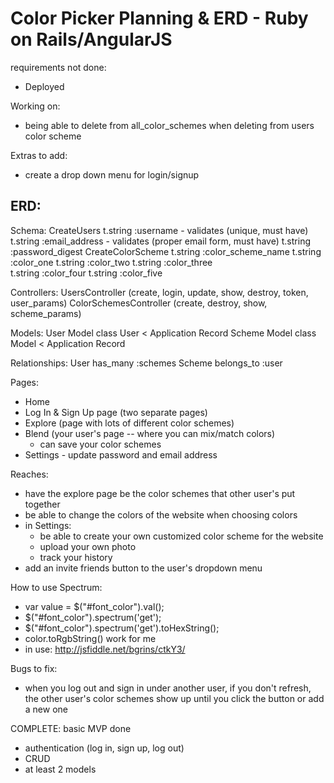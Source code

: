 # Color Picker Planning & ERD - Ruby on Rails/AngularJS

requirements not done:
- Deployed

Working on:
- being able to delete from all_color_schemes when deleting from users color scheme

Extras to add:
- create a drop down menu for login/signup

## ERD:
  Schema:
    CreateUsers
      t.string :username - validates (unique, must have)
      t.string :email_address - validates (proper email form, must have)
      t.string :password_digest
    CreateColorScheme
      t.string :color_scheme_name
      t.string :color_one
      t.string :color_two
      t.string :color_three    
      t.string :color_four
      t.string :color_five

  Controllers:
    UsersController (create, login, update, show, destroy, token, user_params)
    ColorSchemesController (create, destroy, show, scheme_params)

  Models:
    User Model
      class User < Application Record
    Scheme Model
      class Model < Application Record

  Relationships:
    User has_many :schemes
    Scheme belongs_to :user

Pages:
- Home
- Log In & Sign Up page (two separate pages)
- Explore (page with lots of different color schemes)
- Blend (your user's page -- where you can mix/match colors)
  - can save your color schemes
- Settings - update password and email address

Reaches:
- have the explore page be the color schemes that other user's put together
- be able to change the colors of the website when choosing colors
- in Settings:
  - be able to create your own customized color scheme for the website
  - upload your own photo
  - track your history
- add an invite friends button to the user's dropdown menu

How to use Spectrum:
- var value = $("#font_color").val();
- $("#font_color").spectrum('get');
- $("#font_color").spectrum('get').toHexString();
- color.toRgbString() work for me
- in use: http://jsfiddle.net/bgrins/ctkY3/

Bugs to fix:
- when you log out and sign in under another user, if you don't refresh, the other user's color schemes show up until you click the button or add a new one

COMPLETE: basic MVP done
- authentication (log in, sign up, log out)
- CRUD
- at least 2 models
